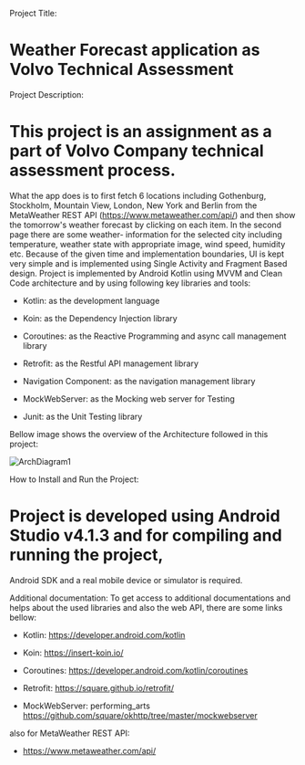 Project Title:
# Weather Forecast application as Volvo Technical Assessment


Project Description:
# This project is an assignment as a part of Volvo Company technical assessment process.
What the app does is to first fetch 6 locations including Gothenburg, Stockholm, Mountain View, London,
New York and Berlin from the MetaWeather REST API (https://www.metaweather.com/api/) and then show
 the tomorrow's weather forecast by clicking on each item. In the second page there are some weather-
 information for the selected city including temperature, weather state with appropriate image,
 wind speed, humidity  etc. Because of the given time and implementation boundaries, UI is kept
 very simple and is implemented using Single Activity and Fragment Based design.
Project is implemented by Android Kotlin using MVVM and Clean Code architecture and by using
following key libraries and tools:

- Kotlin: as the development language

- Koin: as the Dependency Injection library

- Coroutines: as the Reactive Programming and async call management library

- Retrofit: as the Restful API management library

- Navigation Component: as the navigation management library

- MockWebServer: as the Mocking web server for Testing

- Junit: as the Unit Testing library

Bellow image shows the overview of the Architecture followed in this project:

![ArchDiagram1](https://user-images.githubusercontent.com/39777674/71248284-78d00800-2340-11ea-9077-080e29a8c918.png)


How to Install and Run the Project:
# Project is developed using Android Studio v4.1.3 and for compiling and running the project,
Android SDK and a real mobile device or simulator is required.


Additional documentation:
To get access to additional documentations and helps about the used libraries and also the web API,
there are some links bellow:

- Kotlin: https://developer.android.com/kotlin

- Koin: https://insert-koin.io/

- Coroutines: https://developer.android.com/kotlin/coroutines

- Retrofit: https://square.github.io/retrofit/

- MockWebServer: performing_arts https://github.com/square/okhttp/tree/master/mockwebserver

also for MetaWeather REST API:

- https://www.metaweather.com/api/
